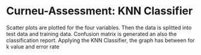 # Curneu-Assessment: KNN Classifier
Scatter plots are plotted for the four variables.
Then the data is splitted into test data and training data.
Confusion matrix is generated an also the classification report.
Applying the KNN Classifier, the graph has between for k value and error rate
